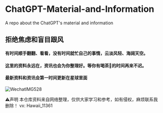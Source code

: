 # ChatGPT-Material-and-Information
A repo about the ChatGPT's material and information

## 拒绝焦虑和盲目跟风
#### 有时间顺手翻翻、看看，没有时间就忙自己的事情，云淡风轻、海阔天空。  
#### 这里的资料永远在，资讯也会为你整理好。等你有喝茶🍵的时间再来不迟。

#### 最新资料和资讯会第一时间更新在星球里面
![WechatIMG528](https://user-images.githubusercontent.com/105007214/228573658-fa2da71e-d8fd-4ced-961a-df5f3039cb7d.jpeg)

⚠️声明
本仓库资料来自网络整理，仅供大家学习和参考，如有侵权，麻烦联系我删除！
vx: Hawaii_11361
